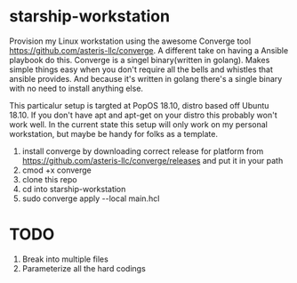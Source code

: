 # starship-workstation
Provision my Linux workstation using the awesome Converge tool https://github.com/asteris-llc/converge.
A different take on having a Ansible playbook do this. Converge is a singel binary(written in golang). Makes simple things easy when you don't require all the bells and whistles that ansible provides.  And because it's written in golang there's a single binary with no need to install anything else.

This particalur setup is targted at PopOS 18.10, distro based off Ubuntu 18.10. If you don't have apt and apt-get on your distro this probably won't work well.  In the current state this setup will only work on my personal workstation, but maybe be handy for folks as a template.

1. install converge by downloading correct release for platform from https://github.com/asteris-llc/converge/releases and put it in your path
2. cmod +x converge
3. clone this repo
4. cd into starship-workstation
5. sudo converge apply --local main.hcl

# TODO
1. Break into multiple files
2. Parameterize all the hard codings

